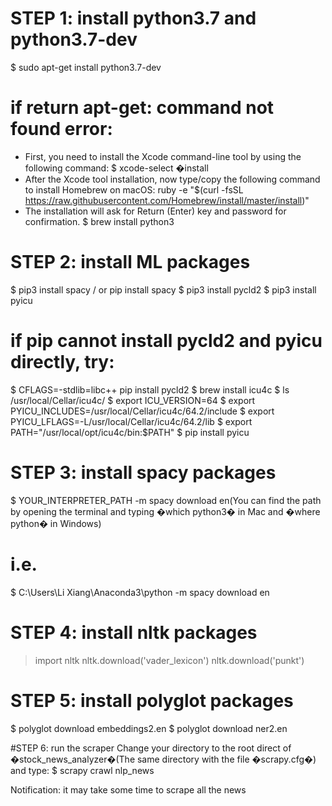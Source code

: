 # STEP 1: install python3.7 and python3.7-dev
$ sudo apt-get install python3.7-dev
# if return apt-get: command not found error:
* First, you need to install the Xcode command-line tool by using the following command:
$ xcode-select �install
* After the Xcode tool installation, now type/copy the following command to install Homebrew on macOS:
ruby -e "$(curl -fsSL https://raw.githubusercontent.com/Homebrew/install/master/install)"
* The installation will ask for Return (Enter) key and password for confirmation.
$ brew install python3

# STEP 2: install ML packages
$ pip3 install spacy / or pip install spacy
$ pip3 install pycld2
$ pip3 install pyicu
# if pip cannot install pycld2 and pyicu directly, try: 
$ CFLAGS=-stdlib=libc++ pip install pycld2
$ brew install icu4c
$ ls /usr/local/Cellar/icu4c/
$ export ICU_VERSION=64
$ export PYICU_INCLUDES=/usr/local/Cellar/icu4c/64.2/include
$ export PYICU_LFLAGS=-L/usr/local/Cellar/icu4c/64.2/lib
$ export PATH="/usr/local/opt/icu4c/bin:$PATH"
$ pip install pyicu 

# STEP 3: install spacy packages
$ YOUR_INTERPRETER_PATH  -m spacy download en(You can find the path by opening the terminal and typing �which python3� in Mac and �where python� in Windows)
# i.e.
$ C:\Users\Li Xiang\Anaconda3\python -m spacy download en
 
# STEP 4: install nltk packages
>import nltk
>nltk.download('vader_lexicon')
>nltk.download('punkt')
 
# STEP 5: install polyglot packages
$ polyglot download embeddings2.en
$ polyglot download ner2.en
 
#STEP 6:  run the scraper
Change your directory to the root direct of �stock_news_analyzer�(The same directory with the file �scrapy.cfg�) and type:
$ scrapy crawl nlp_news

Notification: it may take some time to scrape all the news

